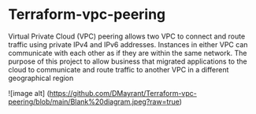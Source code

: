 # Terraform-vpc-peering
Virtual Private Cloud (VPC) peering allows two VPC to connect and route traffic using private IPv4 and IPv6 addresses. Instances in either VPC can communicate with each other as if they are within the same network. The purpose of this project to allow business that migrated applications to the cloud to communicate and route traffic to another VPC in a different geographical region 

![image alt] (https://github.com/DMayrant/Terraform-vpc-peering/blob/main/Blank%20diagram.jpeg?raw=true)
